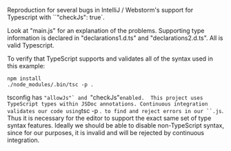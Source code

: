Reproduction for several bugs in IntelliJ / Webstorm's support for Typescript with ``"checkJs": true`.

Look at "main.js" for an explanation of the problems.  Supporting type information is declared in "declarations1.d.ts" and
"declarations2.d.ts".  All is valid Typescript.

To verify that TypeScript supports and validates all of the syntax used in this example:

    npm install
    ./node_modules/.bin/tsc -p .

tsconfig has ``"allowJs"` and ``"checkJs"` enabled.  This project uses TypeScript types within JSDoc annotations.
Continuous integration validates our code using `tsc -p .` to find and reject errors in our ``.js`.  Thus it is necessary for the editor to
support the exact same set of type syntax features.  Ideally we should be able to disable non-TypeScript syntax, since
for our purposes, it is invalid and will be rejected by continuous integration.
